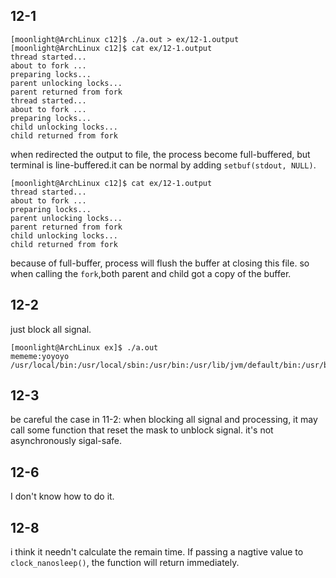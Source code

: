 ## 12-1

    [moonlight@ArchLinux c12]$ ./a.out > ex/12-1.output
    [moonlight@ArchLinux c12]$ cat ex/12-1.output
    thread started...
    about to fork ...
    preparing locks...
    parent unlocking locks...
    parent returned from fork
    thread started...
    about to fork ...
    preparing locks...
    child unlocking locks...
    child returned from fork

when redirected the output to file, the process become full-buffered, but terminal is line-buffered.it can be normal by adding `setbuf(stdout, NULL)`.

    [moonlight@ArchLinux c12]$ cat ex/12-1.output
    thread started...
    about to fork ...
    preparing locks...
    parent unlocking locks...
    parent returned from fork
    child unlocking locks...
    child returned from fork

because of full-buffer, process will flush the buffer at closing this file.
so when calling the `fork`,both parent and child got a copy of the buffer.

## 12-2

just block all signal.

    [moonlight@ArchLinux ex]$ ./a.out
    mememe:yoyoyo
    /usr/local/bin:/usr/local/sbin:/usr/bin:/usr/lib/jvm/default/bin:/usr/bin/site_perl:/usr/bin/vendor_perl:/usr/bin/core_perl:/local/random


## 12-3

be careful the case in 11-2: when blocking all signal and processing, it may call some function that reset the mask to unblock signal. it's not asynchronously sigal-safe.

## 12-6

I don't know how to do it.

## 12-8

i think it needn't calculate the remain time. If passing a nagtive value to `clock_nanosleep()`, the function will return immediately.


